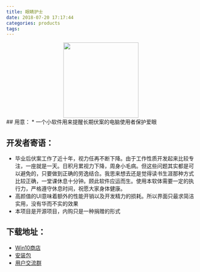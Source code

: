 ```yaml
---
title: 眼睛护士
date: 2018-07-20 17:17:44
categories: products
tags:
---
```


<center><img  style="display:inline !important;width:200px;height:200px" src="https://mscoder.cn/res/imgs/products/logo_eyenurse.png"/></center>
## 用意：
* 一个小软件用来提醒长期伏案的电脑使用者保护爱眼

## 开发者寄语：
* 毕业后伏案工作了近十年，视力任再不断下降。由于工作性质开发起来比较专注，一座就是一天。日积月累视力下降，周身小毛病。但这些问题其实都是可以避免的，只要做到正确的劳逸结合。我思来想去还是觉得读书生涯那种方式比较正确，一堂课休息十分钟。顾此软件应运而生。使用本软体需要一定的执行力，严格遵守休息时间，祝愿大家身体健康。
* 高颜值的UI意味着额外的性能开销以及开发精力的损耗。所以界面只最求简洁实用，没有华而不实的效果
* 本项目是开源项目，内购只是一种捐赠的形式

## 下载地址：
* [Win10商店](https://www.microsoft.com/zh-cn/p/%E7%9C%BC%E7%9D%9B%E6%8A%A4%E5%A3%AB/9np76pb0d07c?rtc=1)
* [安装包](https://github.com/MscoderStudio/EyeNurse/releases)
* [用户交流群](/about/contact.html)
